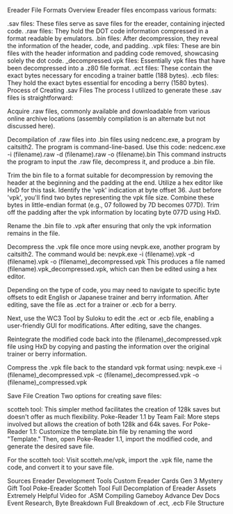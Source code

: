 Ereader File Formats Overview
Ereader files encompass various formats:

.sav files: These files serve as save files for the ereader, containing injected code.
.raw files: They hold the DOT code information compressed in a format readable by emulators.
.bin files: After decompression, they reveal the information of the header, code, and padding.
.vpk files: These are bin files with the header information and padding code removed, showcasing solely the dot code.
_decompressed.vpk files: Essentially vpk files that have been decompressed into a .z80 file format.
.ect files: These contain the exact bytes necessary for encoding a trainer battle (188 bytes).
.ecb files: They hold the exact bytes essential for encoding a berry (1580 bytes).
Process of Creating .sav Files
The process I utilized to generate these .sav files is straightforward:

Acquire .raw files, commonly available and downloadable from various online archive locations (assembly compilation is an alternate but not discussed here).

Decompilation of .raw files into .bin files using nedcenc.exe, a program by caitsith2. The program is command-line-based. Use this code:
nedcenc.exe -i (filename).raw -d (filename).raw -o (filename).bin
This command instructs the program to input the .raw file, decompress it, and produce a .bin file.

Trim the bin file to a format suitable for decompression by removing the header at the beginning and the padding at the end. Utilize a hex editor like HxD for this task. Identify the 'vpk' indication at byte offset 36. Just before 'vpk', you'll find two bytes representing the vpk file size. Combine these bytes in little-endian format (e.g., 07 followed by 7D becomes 077D). Trim off the padding after the vpk information by locating byte 077D using HxD.

Rename the .bin file to .vpk after ensuring that only the vpk information remains in the file.

Decompress the .vpk file once more using nevpk.exe, another program by caitsith2. The command would be:
nevpk.exe -i (filename).vpk -d (filename).vpk -o (filename)_decompressed.vpk
This produces a file named (filename).vpk_decompressed.vpk, which can then be edited using a hex editor.

Depending on the type of code, you may need to navigate to specific byte offsets to edit English or Japanese trainer and berry information. After editing, save the file as .ect for a trainer or .ecb for a berry.

Next, use the WC3 Tool by Suloku to edit the .ect or .ecb file, enabling a user-friendly GUI for modifications. After editing, save the changes.

Reintegrate the modified code back into the (filename)_decompressed.vpk file using HxD by copying and pasting the information over the original trainer or berry information.

Compress the .vpk file back to the standard vpk format using:
nevpk.exe -i (filename)_decompressed.vpk -c (filename)_decompressed.vpk -o (filename)_compressed.vpk

Save File Creation
Two options for creating save files:

scotteh tool: This simpler method facilitates the creation of 128k saves but doesn't offer as much flexibility.
Poke-Reader 1.1 by Team Fail: More steps involved but allows the creation of both 128k and 64k saves.
For Poke-Reader 1.1: Customize the template.bin file by renaming the word "Template." Then, open Poke-Reader 1.1, import the modified code, and generate the desired save file.

For the scotteh tool: Visit scotteh.me/vpk, import the .vpk file, name the code, and convert it to your save file.

Sources
Ereader Development Tools
Custom Ereader Cards
Gen 3 Mystery Gift Tool
Poke-Ereader
Scotteh Tool
Full Decomplation of Ereader Assets
Extremely Helpful Video for .ASM Compiling
Gameboy Advance Dev Docs
Event Research, Byte Breakdown
Full Breakdown of .ect, .ecb File Structure
